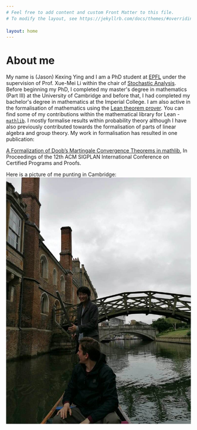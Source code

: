```yaml
---
# Feel free to add content and custom Front Matter to this file.
# To modify the layout, see https://jekyllrb.com/docs/themes/#overriding-theme-defaults

layout: home
---
```


# About me

My name is (Jason) Kexing Ying and I am a PhD student at [EPFL](https://www.epfl.ch/en/) under the supervision of Prof. Xue-Mei Li 
within the chair of [Stochastic Analysis](https://www.epfl.ch/labs/stoan/). Before beginning my PhD, I completed my master's 
degree in mathematics (Part III) at the University of Cambridge and before that, I had completed my bachelor's degree in 
mathematics at the Imperial College. I am also active in the formalisation of mathematics using the [Lean theorem prover](https://leanprover.github.io/).
You can find some of my contributions within the mathematical library for Lean - [`mathlib`](https://github.com/leanprover-community/mathlib).
I mostly formalise results within probability theory although I have also previously contributed towards the formalisation of 
parts of linear algebra and group theory. My work in formalisation has resulted in one publication: 

[A Formalization of Doob’s Martingale Convergence Theorems in mathlib](https://arxiv.org/abs/2212.05578), 
In Proceedings of the 12th ACM SIGPLAN International Conference on Certified Programs and Proofs.

Here is a picture of me punting in Cambridge:
![Punting in Cambridge](docs/assets/punting-resized.jpg)